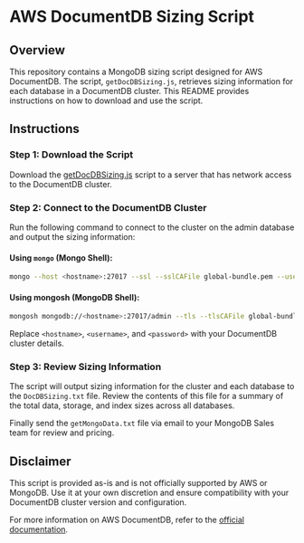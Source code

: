 # AWS DocumentDB Sizing Script

## Overview

This repository contains a MongoDB sizing script designed for AWS DocumentDB. The script, `getDocDBSizing.js`, retrieves sizing information for each database in a DocumentDB cluster. This README provides instructions on how to download and use the script.

## Instructions

### Step 1: Download the Script

Download the [getDocDBSizing.js](https://github.com/itchap/mongodb-guides/blob/main/Sizing%20Scripts/AWS%20DocumentDB/getDocDBSizing.js) script to a server that has network access to the DocumentDB cluster.

### Step 2: Connect to the DocumentDB Cluster

Run the following command to connect to the cluster on the admin database and output the sizing information:

#### Using `mongo` (Mongo Shell):
```bash
mongo --host <hostname>:27017 --ssl --sslCAFile global-bundle.pem --username <username> --password <password> getDocDBSizing.js > DocDBSizing.txt
```
#### Using mongosh (MongoDB Shell):
```bash
mongosh mongodb://<hostname>:27017/admin --tls --tlsCAFile global-bundle.pem -u <username> -p <password> getDocDBSizing.js > DocDBSizing.txt
```
Replace `<hostname>`, `<username>`, and `<password>` with your DocumentDB cluster details.

### Step 3: Review Sizing Information

The script will output sizing information for the cluster and each database to the `DocDBSizing.txt` file. Review the contents of this file for a summary of the total data, storage, and index sizes across all databases.

Finally send the `getMongoData.txt` file via email to your MongoDB Sales team for review and pricing.  

## Disclaimer

This script is provided as-is and is not officially supported by AWS or MongoDB. Use it at your own discretion and ensure compatibility with your DocumentDB cluster version and configuration.

For more information on AWS DocumentDB, refer to the [official documentation](https://docs.aws.amazon.com/documentdb/latest/developerguide/what-is.html).
